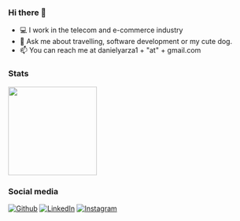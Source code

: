 ### Hi there 👋

- 💻 I work in the telecom and e-commerce industry
- 💬 Ask me about travelling, software development or my cute dog.
- 📫 You can reach me at danielyarza1 + "at" + gmail.com
### Stats
<p>
  <!--<img height="180em" src="https://github-readme-stats-eight-theta.vercel.app/api?username=dyarzanavarro&show_icons=true&theme=onedark&include_all_commits=true&count_private=true"/> -->
  <img height="180em" src="https://github-readme-stats-eight-theta.vercel.app/api/top-langs/?username=dyarzanavarro&theme=onedark&layout=compact&langs_count=8"/>
</p>

### Social media
<p>
  <a href="https://github.com/dyarzanavarro" target="_blank"><img alt="Github" src="https://img.shields.io/badge/GitHub-%2312100E.svg?&style=for-the-badge&logo=Github&logoColor=white" /></a> 
  <a href="https://www.linkedin.com/in/dyarzanavarro" target="_blank"><img alt="LinkedIn" src="https://img.shields.io/badge/linkedin-%230077B5.svg?&style=for-the-badge&logo=linkedin&logoColor=white" /></a> 
  <a href="https://www.instagram.com/booisacutiepie" target="_blank"><img alt="Instagram" src="https://img.shields.io/badge/instagram-%23E4405F.svg?&style=for-the-badge&logo=instagram&logoColor=white" /></a>
</p>
